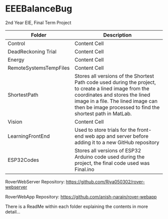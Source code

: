 # EEEBalanceBug
2nd Year EIE, Final Term Project

| Folder  | Description |
| ------------- | ------------- |
| Control  | Content Cell  |
| DeadReckoning Trial  | Content Cell  |
| Energy  | Content Cell  |
| RemoteSystemsTempFiles  | Content Cell  |
| ShortestPath  | Stores all versions of the Shortest Path code used during the project, to create a lined image from the coordinates and stores the lined image in a file. The lined image can then be image processed to find the shortest path in MatLab.   |
| Vision  | Content Cell  |
| LearningFrontEnd | Used to store trials for the front-end web app and server before adding it to a new GitHub repository  |
| ESP32Codes  | Stores all versions of ESP32 Arduino code used during the project, the final code used was Final.ino |

RoverWebServer Repository: https://github.com/Riya050302/rover-webserver

RoverWebApp Repository: https://github.com/anish-narain/rover-webapp

There is a ReadMe within each folder explaining the contents in more detail...
